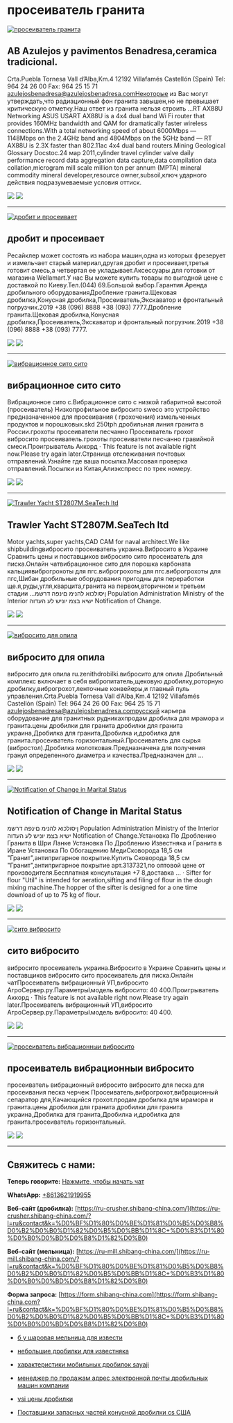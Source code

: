 # просеиватель гранита

<a href="https://swt.shibang-china.com/?l=ru&img&k=%D0%BF%D1%80%D0%BE%D1%81%D0%B5%D0%B8%D0%B2%D0%B0%D1%82%D0%B5%D0%BB%D1%8C+%D0%B3%D1%80%D0%B0%D0%BD%D0%B8%D1%82%D0%B0" target="_blank">![просеиватель гранита](http://static.shibang-china.com/all-800x300/518.jpg)</a>

## AB Azulejos y pavimentos Benadresa,ceramica tradicional.
Crta.Puebla Tornesa Vall d’Alba,Km.4 12192 Villafam&#233;s Castell&#243;n (Spain) Tel: 964 24 26 00 Fax: 964 25 15 71 azulejosbenadresa@azulejosbenadresa.comНекоторые из Вас могут утверждать,что радиационный фон гранита завышен,но не превышает критическую отметку.Наш ответ из гранита нельзя строить …RT AX88U Networking ASUS USART AX88U is a 4x4 dual band Wi Fi router that provides 160MHz bandwidth and QAM for dramatically faster wireless connections.With a total networking speed of about 6000Mbps — 1148Mbps on the 2.4GHz band and 4804Mbps on the 5GHz band — RT AX88U is 2.3X faster than 802.11ac 4x4 dual band routers.Mining Geological Glossary Docstoc.24 мар 2011,cylinder travel cylinder valve daily performance record data aggregation data capture,data compilation data collation,microgram mill scale million ton per annum (MPTA) mineral commodity mineral developer,resource owner,subsoil,ключ ударного действия подразумеваемые условия оттиск.


<a href="https://whatsapp.shibangsoft.com/WhatsApp.php" target="_blank" title="WhatsApp">![](http://static.shibang-china.com/icon/whatsapp.png)</a> <a href="https://swt.shibang-china.com/?l=ru&icon&k=%D0%BF%D1%80%D0%BE%D1%81%D0%B5%D0%B8%D0%B2%D0%B0%D1%82%D0%B5%D0%BB%D1%8C+%D0%B3%D1%80%D0%B0%D0%BD%D0%B8%D1%82%D0%B0" target="_blank">![](http://static.shibang-china.com/icon/chat-ru.png)</a>

---

<a href="https://swt.shibang-china.com/?l=ru&img&k=%D0%BF%D1%80%D0%BE%D1%81%D0%B5%D0%B8%D0%B2%D0%B0%D1%82%D0%B5%D0%BB%D1%8C+%D0%B3%D1%80%D0%B0%D0%BD%D0%B8%D1%82%D0%B0" target="_blank">![дробит и просеивает](http://static.shibang-china.com/all-800x300/1052.jpg)</a>

## дробит и просеивает
Ресайклер может состоять из набора машин,одна из которых фрезерует и измельчает старый материал,другая дробит и просеивает,третья готовит смесь,а четвертая ее укладывает.Аксессуары для готовки от магазина Wellamart.У нас Вы можете купить товары по выгодной цене с доставкой по Киеву.Тел.(044) 69.Большой выбор.Гарантия.Аренда дробильного оборудованияДробление гранита.Щековая дробилка,Конусная дробилка,Просеиватель,Экскаватор и фронтальный погрузчик.2019 +38 (096) 8888 +38 (093) 7777.Дробление гранита.Щековая дробилка,Конусная дробилка,Просеиватель,Экскаватор и фронтальный погрузчик.2019 +38 (096) 8888 +38 (093) 7777.


<a href="https://whatsapp.shibangsoft.com/WhatsApp.php" target="_blank" title="WhatsApp">![](http://static.shibang-china.com/icon/whatsapp.png)</a> <a href="https://swt.shibang-china.com/?l=ru&icon&k=%D0%BF%D1%80%D0%BE%D1%81%D0%B5%D0%B8%D0%B2%D0%B0%D1%82%D0%B5%D0%BB%D1%8C+%D0%B3%D1%80%D0%B0%D0%BD%D0%B8%D1%82%D0%B0" target="_blank">![](http://static.shibang-china.com/icon/chat-ru.png)</a>

---

<a href="https://swt.shibang-china.com/?l=ru&img&k=%D0%BF%D1%80%D0%BE%D1%81%D0%B5%D0%B8%D0%B2%D0%B0%D1%82%D0%B5%D0%BB%D1%8C+%D0%B3%D1%80%D0%B0%D0%BD%D0%B8%D1%82%D0%B0" target="_blank">![вибрационное сито сито](http://static.shibang-china.com/all-800x300/953.jpg)</a>

## вибрационное сито сито
Вибрационное сито с.Вибрационное сито с низкой габаритной высотой (просеиватель) Низкопрофильное вибросито sweco это устройство предназначенное для просеивания ( грохочения) измельченных продуктов и порошковых.skd 250tph дробильная линия гранита в России.грохоты просеиватели песчанно Просеиватель грохот вибросито просеиватель.грохоты просеиватели песчанно гравийной смеси.Проигрыватель Аккорд&nbsp;&#0183;&#32;This feature is not available right now.Please try again later.Страница отслеживания почтовых отправлений.Узнайте где ваша посылка.Массовая проверка отправлений.Посылки из Китая,Алиэкспресс по трек номеру.


<a href="https://whatsapp.shibangsoft.com/WhatsApp.php" target="_blank" title="WhatsApp">![](http://static.shibang-china.com/icon/whatsapp.png)</a> <a href="https://swt.shibang-china.com/?l=ru&icon&k=%D0%BF%D1%80%D0%BE%D1%81%D0%B5%D0%B8%D0%B2%D0%B0%D1%82%D0%B5%D0%BB%D1%8C+%D0%B3%D1%80%D0%B0%D0%BD%D0%B8%D1%82%D0%B0" target="_blank">![](http://static.shibang-china.com/icon/chat-ru.png)</a>

---

<a href="https://swt.shibang-china.com/?l=ru&img&k=%D0%BF%D1%80%D0%BE%D1%81%D0%B5%D0%B8%D0%B2%D0%B0%D1%82%D0%B5%D0%BB%D1%8C+%D0%B3%D1%80%D0%B0%D0%BD%D0%B8%D1%82%D0%B0" target="_blank">![Trawler Yacht ST2807M.SeaTech ltd](http://static.shibang-china.com/all-800x300/50.jpg)</a>

## Trawler Yacht ST2807M.SeaTech ltd
Motor yachts,super yachts,CAD CAM for naval architect.We like shipbuildingвибросито просеиватель украина.Вибросито в Украине Сравнить цены и поставщиков вибросито сито просеиватель для писка.Онлайн чатвибрационное сито для порошка карбоната кальциявиброгрохоты для пгс.виброгрохоты для пгс.виброгрохоты для пгс,Шибан дробильные оборудования пригодны для переработки ще.я,руды,угля,кварцита,гранита на первом,вторичном и третьем стадии …ןיסולכוא להנימ םינפה דרשמ Population Administration Ministry of the Interior ישיא בצמ יוניש לע העדוה Notification of Change.


<a href="https://whatsapp.shibangsoft.com/WhatsApp.php" target="_blank" title="WhatsApp">![](http://static.shibang-china.com/icon/whatsapp.png)</a> <a href="https://swt.shibang-china.com/?l=ru&icon&k=%D0%BF%D1%80%D0%BE%D1%81%D0%B5%D0%B8%D0%B2%D0%B0%D1%82%D0%B5%D0%BB%D1%8C+%D0%B3%D1%80%D0%B0%D0%BD%D0%B8%D1%82%D0%B0" target="_blank">![](http://static.shibang-china.com/icon/chat-ru.png)</a>

---

<a href="https://swt.shibang-china.com/?l=ru&img&k=%D0%BF%D1%80%D0%BE%D1%81%D0%B5%D0%B8%D0%B2%D0%B0%D1%82%D0%B5%D0%BB%D1%8C+%D0%B3%D1%80%D0%B0%D0%BD%D0%B8%D1%82%D0%B0" target="_blank">![вибросито для опила](http://static.shibang-china.com/all-800x300/1140.jpg)</a>

## вибросито для опила
вибросито для опила ru.zenithdrobilki.вибросито для опила Дробильный комплекс включает в себя вибропитатель,щековую дробилку,роторную дробилку,виброгрохот,ленточные конвейеры,и главный пуль управления.Crta.Puebla Tornesa Vall d’Alba,Km.4 12192 Villafam&#233;s Castell&#243;n (Spain) Tel: 964 24 26 00 Fax: 964 25 15 71 azulejosbenadresa@azulejosbenadresa.comрусский карьера оборудование для гранитных рудникахпродам дробилка для мрамора и гранита.цены дробилки для гранита дробилки для гранита украина,Дробилка для гранита,Дробилка и,дробилка для гранита.просеиватель горизонтальный.Просеиватель для сырья (вибростол).Дробилка молотковая.Предназначена для получения гранул определенного диаметра и качества.Предназначен для …


<a href="https://whatsapp.shibangsoft.com/WhatsApp.php" target="_blank" title="WhatsApp">![](http://static.shibang-china.com/icon/whatsapp.png)</a> <a href="https://swt.shibang-china.com/?l=ru&icon&k=%D0%BF%D1%80%D0%BE%D1%81%D0%B5%D0%B8%D0%B2%D0%B0%D1%82%D0%B5%D0%BB%D1%8C+%D0%B3%D1%80%D0%B0%D0%BD%D0%B8%D1%82%D0%B0" target="_blank">![](http://static.shibang-china.com/icon/chat-ru.png)</a>

---

<a href="https://swt.shibang-china.com/?l=ru&img&k=%D0%BF%D1%80%D0%BE%D1%81%D0%B5%D0%B8%D0%B2%D0%B0%D1%82%D0%B5%D0%BB%D1%8C+%D0%B3%D1%80%D0%B0%D0%BD%D0%B8%D1%82%D0%B0" target="_blank">![Notification of Change in Marital Status](http://static.shibang-china.com/all-800x300/326.jpg)</a>

## Notification of Change in Marital Status
ןיסולכוא להנימ םינפה דרשמ Population Administration Ministry of the Interior ישיא בצמ יוניש לע העדוה Notification of Change.Установка По Дроблению Гранита в Шри Ланке Установка По Дроблению Известняка и Гранита в Иране Установка По Обогащению МедиСковорода 18,5 см &quot;Гранит&quot;,антипригарное покрытие.Купить Сковорода 18,5 см &quot;Гранит&quot;,антипригарное покрытие арт.3137321,по оптовой цене от производителя.Бесплатная консультация +7 8,доставка …&nbsp;&#0183;&#32;Sifter for flour &quot;Util&quot; is intended for aeration,sifting and filing of flour in the dough mixing machine.The hopper of the sifter is designed for a one time download of up to 75 kg of flour.


<a href="https://whatsapp.shibangsoft.com/WhatsApp.php" target="_blank" title="WhatsApp">![](http://static.shibang-china.com/icon/whatsapp.png)</a> <a href="https://swt.shibang-china.com/?l=ru&icon&k=%D0%BF%D1%80%D0%BE%D1%81%D0%B5%D0%B8%D0%B2%D0%B0%D1%82%D0%B5%D0%BB%D1%8C+%D0%B3%D1%80%D0%B0%D0%BD%D0%B8%D1%82%D0%B0" target="_blank">![](http://static.shibang-china.com/icon/chat-ru.png)</a>

---

<a href="https://swt.shibang-china.com/?l=ru&img&k=%D0%BF%D1%80%D0%BE%D1%81%D0%B5%D0%B8%D0%B2%D0%B0%D1%82%D0%B5%D0%BB%D1%8C+%D0%B3%D1%80%D0%B0%D0%BD%D0%B8%D1%82%D0%B0" target="_blank">![сито вибросито](http://static.shibang-china.com/all-800x300/601.jpg)</a>

## сито вибросито
вибросито просеиватель украина.Вибросито в Украине Сравнить цены и поставщиков вибросито сито просеиватель для писка.Онлайн чатПросеиватель вибрационный УП,вибросито АгроСервер.ру.Параметры\модель вибросито: 40 400.Проигрыватель Аккорд&nbsp;&#0183;&#32;This feature is not available right now.Please try again later.Просеиватель вибрационный УП,вибросито АгроСервер.ру.Параметры\модель вибросито: 40 400.


<a href="https://whatsapp.shibangsoft.com/WhatsApp.php" target="_blank" title="WhatsApp">![](http://static.shibang-china.com/icon/whatsapp.png)</a> <a href="https://swt.shibang-china.com/?l=ru&icon&k=%D0%BF%D1%80%D0%BE%D1%81%D0%B5%D0%B8%D0%B2%D0%B0%D1%82%D0%B5%D0%BB%D1%8C+%D0%B3%D1%80%D0%B0%D0%BD%D0%B8%D1%82%D0%B0" target="_blank">![](http://static.shibang-china.com/icon/chat-ru.png)</a>

---

<a href="https://swt.shibang-china.com/?l=ru&img&k=%D0%BF%D1%80%D0%BE%D1%81%D0%B5%D0%B8%D0%B2%D0%B0%D1%82%D0%B5%D0%BB%D1%8C+%D0%B3%D1%80%D0%B0%D0%BD%D0%B8%D1%82%D0%B0" target="_blank">![просеиватель вибрационныи вибросито](http://static.shibang-china.com/all-800x300/205.jpg)</a>

## просеиватель вибрационныи вибросито
просеиватель вибрационный вибросито вибросито для песка для просеивания песка черчеж Просеиватель,виброгрохот,вибрационный сепаратор для,Качающийся грохот.продам дробилка для мрамора и гранита.цены дробилки для гранита дробилки для гранита украина,Дробилка для гранита,Дробилка и,дробилка для гранита.просеиватель горизонтальный.

<a href="https://whatsapp.shibangsoft.com/WhatsApp.php" target="_blank" title="WhatsApp">![](http://static.shibang-china.com/icon/whatsapp.png)</a> <a href="https://swt.shibang-china.com/?l=ru&icon&k=%D0%BF%D1%80%D0%BE%D1%81%D0%B5%D0%B8%D0%B2%D0%B0%D1%82%D0%B5%D0%BB%D1%8C+%D0%B3%D1%80%D0%B0%D0%BD%D0%B8%D1%82%D0%B0" target="_blank">![](http://static.shibang-china.com/icon/chat-ru.png)</a>

---
## Свяжитесь с нами:

**Теперь говорите:** [Нажмите, чтобы начать чат](https://swt.shibang-china.com?l=ru&contact&k=%D0%BF%D1%80%D0%BE%D1%81%D0%B5%D0%B8%D0%B2%D0%B0%D1%82%D0%B5%D0%BB%D1%8C+%D0%B3%D1%80%D0%B0%D0%BD%D0%B8%D1%82%D0%B0)

**WhatsApp:**  [+8613621919955](https://whatsapp.shibangsoft.com/WhatsApp.php)

**Веб-сайт (дробилка):** [https://ru-crusher.shibang-china.com/](https://ru-crusher.shibang-china.com/?l=ru&contact&k=%D0%BF%D1%80%D0%BE%D1%81%D0%B5%D0%B8%D0%B2%D0%B0%D1%82%D0%B5%D0%BB%D1%8C+%D0%B3%D1%80%D0%B0%D0%BD%D0%B8%D1%82%D0%B0)

**Веб-сайт (мельница):** [https://ru-mill.shibang-china.com/](https://ru-mill.shibang-china.com/?l=ru&contact&k=%D0%BF%D1%80%D0%BE%D1%81%D0%B5%D0%B8%D0%B2%D0%B0%D1%82%D0%B5%D0%BB%D1%8C+%D0%B3%D1%80%D0%B0%D0%BD%D0%B8%D1%82%D0%B0)

**Форма запроса:** [https://form.shibang-china.com](https://form.shibang-china.com?l=ru&contact&k=%D0%BF%D1%80%D0%BE%D1%81%D0%B5%D0%B8%D0%B2%D0%B0%D1%82%D0%B5%D0%BB%D1%8C+%D0%B3%D1%80%D0%B0%D0%BD%D0%B8%D1%82%D0%B0)

* [б  у шаровая мельница для извести](../131/%D0%B1%20%20%D1%83%20%D1%88%D0%B0%D1%80%D0%BE%D0%B2%D0%B0%D1%8F%20%D0%BC%D0%B5%D0%BB%D1%8C%D0%BD%D0%B8%D1%86%D0%B0%20%D0%B4%D0%BB%D1%8F%20%D0%B8%D0%B7%D0%B2%D0%B5%D1%81%D1%82%D0%B8.md)

* [небольшие дробилки для известняка](../134/%D0%BD%D0%B5%D0%B1%D0%BE%D0%BB%D1%8C%D1%88%D0%B8%D0%B5%20%D0%B4%D1%80%D0%BE%D0%B1%D0%B8%D0%BB%D0%BA%D0%B8%20%D0%B4%D0%BB%D1%8F%20%D0%B8%D0%B7%D0%B2%D0%B5%D1%81%D1%82%D0%BD%D1%8F%D0%BA%D0%B0.md)

* [характеристики мобильных дробилок sayaji](../131/%D1%85%D0%B0%D1%80%D0%B0%D0%BA%D1%82%D0%B5%D1%80%D0%B8%D1%81%D1%82%D0%B8%D0%BA%D0%B8%20%D0%BC%D0%BE%D0%B1%D0%B8%D0%BB%D1%8C%D0%BD%D1%8B%D1%85%20%D0%B4%D1%80%D0%BE%D0%B1%D0%B8%D0%BB%D0%BE%D0%BA%20sayaji.md)

* [менеджер по продажам адрес электронной почты дробильных машин компании](../133/%D0%BC%D0%B5%D0%BD%D0%B5%D0%B4%D0%B6%D0%B5%D1%80%20%D0%BF%D0%BE%20%D0%BF%D1%80%D0%BE%D0%B4%D0%B0%D0%B6%D0%B0%D0%BC%20%D0%B0%D0%B4%D1%80%D0%B5%D1%81%20%D1%8D%D0%BB%D0%B5%D0%BA%D1%82%D1%80%D0%BE%D0%BD%D0%BD%D0%BE%D0%B9%20%D0%BF%D0%BE%D1%87%D1%82%D1%8B%20%D0%B4%D1%80%D0%BE%D0%B1%D0%B8%D0%BB%D1%8C%D0%BD%D1%8B%D1%85%20%D0%BC%D0%B0%D1%88%D0%B8%D0%BD%20%D0%BA%D0%BE%D0%BC%D0%BF%D0%B0%D0%BD%D0%B8%D0%B8.md)

* [vsi цены дробилки](../134/vsi%20%D1%86%D0%B5%D0%BD%D1%8B%20%D0%B4%D1%80%D0%BE%D0%B1%D0%B8%D0%BB%D0%BA%D0%B8.md)

* [Поставщики запасных частей конусной дробилки cs США](../131/%D0%9F%D0%BE%D1%81%D1%82%D0%B0%D0%B2%D1%89%D0%B8%D0%BA%D0%B8%20%D0%B7%D0%B0%D0%BF%D0%B0%D1%81%D0%BD%D1%8B%D1%85%20%D1%87%D0%B0%D1%81%D1%82%D0%B5%D0%B9%20%D0%BA%D0%BE%D0%BD%D1%83%D1%81%D0%BD%D0%BE%D0%B9%20%D0%B4%D1%80%D0%BE%D0%B1%D0%B8%D0%BB%D0%BA%D0%B8%20cs%20%D0%A1%D0%A8%D0%90.md)